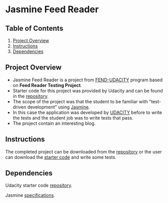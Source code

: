 # Jasmine Feed Reader


## Table of Contents

1. [Project Overview](#project-overview)
2. [Instructions](#instructions)
3. [Dependencies](#dependencies)


## Project Overview

* Jasmine Feed Reader is a project from [FEND-UDACITY](https://www.udacity.com/course/front-end-web-developer-nanodegree--nd0011) program based on **Feed Reader Testing Project**.
* Starter code for this project was provided by Udacity and can be found in the [repository](https://github.com/udacity/frontend-nanodegree-feedreader).
* The scope of the project was that the student to be familiar with "test-driven development" using [Jasmine](https://jasmine.github.io/).
* In this case the application was developed by [UDACITY](https://www.udacity.com/) before to write the tests and the student job was to write tests that pass.
* The project contain an interesting blog.


## Instructions

The completed project can be downloaded from the [repository](https://github.com/ValerMuresan/2019-Jasmine-Feed-Reader.git) or the user can download the [starter code](https://github.com/udacity/frontend-nanodegree-feedreader) and write some tests.  


## Dependencies

Udacity starter code [repository](https://github.com/udacity/frontend-nanodegree-feedreader).

Jasmine [specifications](https://jasmine.github.io/).
